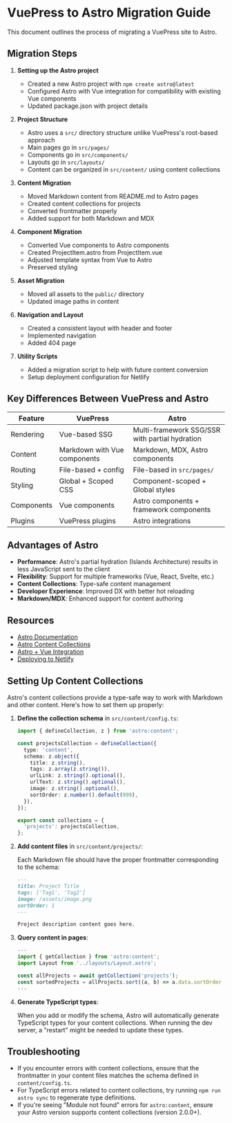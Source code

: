 # VuePress to Astro Migration Guide

This document outlines the process of migrating a VuePress site to Astro.

## Migration Steps

1. **Setting up the Astro project**
   - Created a new Astro project with `npm create astro@latest`
   - Configured Astro with Vue integration for compatibility with existing Vue components
   - Updated package.json with project details

2. **Project Structure**
   - Astro uses a `src/` directory structure unlike VuePress's root-based approach
   - Main pages go in `src/pages/`
   - Components go in `src/components/`
   - Layouts go in `src/layouts/`
   - Content can be organized in `src/content/` using content collections

3. **Content Migration**
   - Moved Markdown content from README.md to Astro pages
   - Created content collections for projects
   - Converted frontmatter properly
   - Added support for both Markdown and MDX

4. **Component Migration**
   - Converted Vue components to Astro components
   - Created ProjectItem.astro from ProjectItem.vue
   - Adjusted template syntax from Vue to Astro
   - Preserved styling

5. **Asset Migration**
   - Moved all assets to the `public/` directory
   - Updated image paths in content

6. **Navigation and Layout**
   - Created a consistent layout with header and footer
   - Implemented navigation
   - Added 404 page

7. **Utility Scripts**
   - Added a migration script to help with future content conversion
   - Setup deployment configuration for Netlify

## Key Differences Between VuePress and Astro

| Feature | VuePress | Astro |
|---------|----------|-------|
| Rendering | Vue-based SSG | Multi-framework SSG/SSR with partial hydration |
| Content | Markdown with Vue components | Markdown, MDX, Astro components |
| Routing | File-based + config | File-based in `src/pages/` |
| Styling | Global + Scoped CSS | Component-scoped + Global styles |
| Components | Vue components | Astro components + framework components |
| Plugins | VuePress plugins | Astro integrations |

## Advantages of Astro

- **Performance**: Astro's partial hydration (Islands Architecture) results in less JavaScript sent to the client
- **Flexibility**: Support for multiple frameworks (Vue, React, Svelte, etc.)
- **Content Collections**: Type-safe content management
- **Developer Experience**: Improved DX with better hot reloading
- **Markdown/MDX**: Enhanced support for content authoring

## Resources

- [Astro Documentation](https://docs.astro.build/)
- [Astro Content Collections](https://docs.astro.build/en/guides/content-collections/)
- [Astro + Vue Integration](https://docs.astro.build/en/guides/integrations-guide/vue/)
- [Deploying to Netlify](https://docs.astro.build/en/guides/deploy/netlify/)

## Setting Up Content Collections

Astro's content collections provide a type-safe way to work with Markdown and other content. Here's how to set them up properly:

1. **Define the collection schema** in `src/content/config.ts`:
   
   ```typescript
   import { defineCollection, z } from 'astro:content';

   const projectsCollection = defineCollection({
     type: 'content',
     schema: z.object({
       title: z.string(),
       tags: z.array(z.string()),
       urlLink: z.string().optional(),
       urlText: z.string().optional(),
       image: z.string().optional(),
       sortOrder: z.number().default(999),
     }),
   });

   export const collections = {
     'projects': projectsCollection,
   };
   ```

2. **Add content files** in `src/content/projects/`:

   Each Markdown file should have the proper frontmatter corresponding to the schema:

   ```markdown
   ---
   title: Project Title
   tags: ['Tag1', 'Tag2']
   image: /assets/image.png
   sortOrder: 1
   ---

   Project description content goes here.
   ```

3. **Query content in pages**:

   ```typescript
   ---
   import { getCollection } from 'astro:content';
   import Layout from '../layouts/Layout.astro';
   
   const allProjects = await getCollection('projects');
   const sortedProjects = allProjects.sort((a, b) => a.data.sortOrder - b.data.sortOrder);
   ---
   ```

4. **Generate TypeScript types**:

   When you add or modify the schema, Astro will automatically generate TypeScript types for your content collections. When running the dev server, a "restart" might be needed to update these types.

## Troubleshooting

- If you encounter errors with content collections, ensure that the frontmatter in your content files matches the schema defined in `content/config.ts`.
- For TypeScript errors related to content collections, try running `npm run astro sync` to regenerate type definitions.
- If you're seeing "Module not found" errors for `astro:content`, ensure your Astro version supports content collections (version 2.0.0+). 